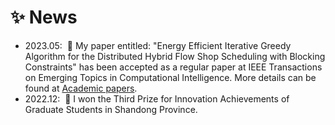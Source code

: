 # ✨ News
- 2023.05: &nbsp;🎉 My paper entitled: "Energy Efficient Iterative Greedy Algorithm for the Distributed Hybrid Flow Shop Scheduling with Blocking Constraints" has been accepted as a regular paper at IEEE Transactions on Emerging Topics in Computational Intelligence. More details can be found at <a href="#academic">Academic papers</a>.
- 2022.12: &nbsp;🎉 I won the Third Prize for Innovation Achievements of Graduate Students in Shandong Province. 
